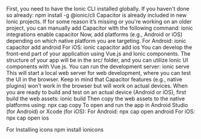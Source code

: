 First, you need to have the Ionic CLI installed globally. If you haven't done so already:
npm install -g @ionic/cli
Capacitor is already included in new Ionic projects. If for some reason it’s missing or you're working on an older project, you can manually add Capacitor with the following command:
ionic integrations enable capacitor
Now, add platforms (e.g., Android or iOS) depending on which native platform you are targeting.
For Android:
ionic capacitor add android
For iOS:
ionic capacitor add ios
You can develop the front-end part of your application using Vue.js and Ionic components. The structure of your app will be in the src/ folder, and you can utilize Ionic UI components with Vue.js.
You can run the development server:
ionic serve
This will start a local web server for web development, where you can test the UI in the browser. Keep in mind that Capacitor features (e.g., native plugins) won’t work in the browser but will work on actual devices.
When you are ready to build and test on an actual device (Android or iOS), first build the web assets:
ionic build
Then copy the web assets to the native platforms using:
npx cap copy
To open and run the app in Android Studio (for Android) or Xcode (for iOS):
For Android:
npx cap open android
For iOS:
npx cap open ios

For Installing icons
npm install ionicons
